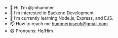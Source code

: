- 👋 Hi, I’m @jmhummer
- 👀 I’m interested in Backend Development
- 🌱 I’m currently learning Node.js, Express, and EJS.
- 📫 How to reach me hummerjoseph@gmail.com
- 😄 Pronouns: He/Him

<!---
jmhummer/jmhummer is a ✨ special ✨ repository because its `README.md` (this file) appears on your GitHub profile.
You can click the Preview link to take a look at your changes.
--->
